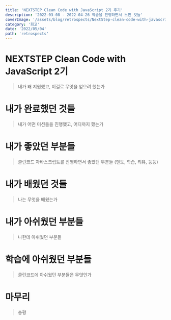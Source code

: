 ```yaml
---
title: 'NEXTSTEP Clean Code with JavaScript 2기 후기'
description: '2022-03-08 - 2022-04-26 학습을 진행하면서 느낀 것들'
coverImage: '/assets/blog/retrospects/NextStep-clean-code-with-javascript-2th/cover.jpg'
category: '회고'
date: '2022/05/04'
path: 'retrospects'
---
```


# NEXTSTEP Clean Code with JavaScript 2기

> 내가 왜 지원했고, 이걸로 무엇을 얻으려 했는가

# 내가 완료했던 것들

> 내가 어떤 미션들을 진행했고, 어디까지 했는가

# 내가 좋았던 부분들

> 클린코드 자바스크립트를 진행하면서 좋았던 부분들 (멘토, 학습, 리뷰, 등등)

# 내가 배웠던 것들

> 나는 무엇을 배웠는가

# 내가 아쉬웠던 부분들

> 나한테 아쉬웠던 부분들

# 학습에 아쉬웠던 부분들

> 클린코드에 아쉬웠던 부분들은 무엇인가

# 마무리

> 총평
